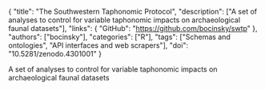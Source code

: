 {
  "title": "The Southwestern Taphonomic Protocol",
  "description": ["A set of analyses to control for variable taphonomic impacts on archaeological faunal datasets"],
  "links": {
    "GitHub": "https://github.com/bocinsky/swtp"
  },
  "authors": ["bocinsky"],
  "categories": ["R"],
  "tags": ["Schemas and ontologies", "API interfaces and web scrapers"],
  "doi": "10.5281/zenodo.4301001"
}

<!-- Generated by csv2md.R – do not edit by hand -->

A set of analyses to control for variable taphonomic impacts on archaeological faunal datasets